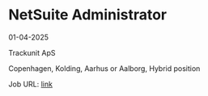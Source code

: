 # NetSuite Administrator
01-04-2025

Trackunit ApS

Copenhagen, Kolding, Aarhus or Aalborg, Hybrid position

Job URL: [link](https://careers.trackunit.com/jobs/5751306-netsuite-administrator)


